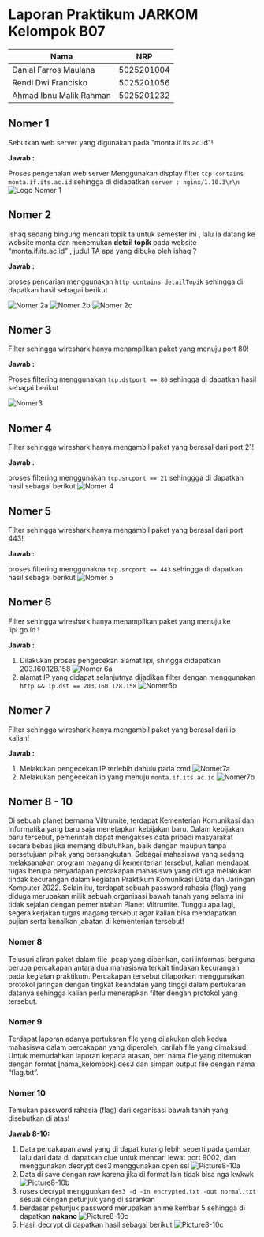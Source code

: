 # Laporan Praktikum JARKOM Kelompok B07 #

| Nama                      | NRP           |
| ------------------------- | ------------- |
| Danial Farros Maulana     | 5025201004    |
| Rendi Dwi Francisko       | 5025201056    |
| Ahmad Ibnu Malik Rahman   | 5025201232    |

## Nomer 1 ##
Sebutkan web server yang digunakan pada "monta.if.its.ac.id"! 

**Jawab :**

Proses pengenalan web server Menggunakan display filter ``tcp contains monta.if.its.ac.id`` sehingga di didapatkan ``server : nginx/1.10.3\r\n``
![Logo Nomer 1](/src/img/nomer1.png)

## Nomer 2 ##
Ishaq sedang bingung mencari topik ta untuk semester ini , lalu ia datang ke website monta dan menemukan **detail topik** pada website “monta.if.its.ac.id” , judul TA apa yang dibuka oleh ishaq ? 

**Jawab :**

proses pencarian menggunakan ``http contains detailTopik`` sehingga di dapatkan hasil sebagai berikut

![Nomer 2a](/src/img/nomer2.png)
![Nomer 2b](/src/img/nomer2b.png)
![Nomer 2c](/src/img/nomer2c.png)


## Nomer 3 ##

Filter sehingga wireshark hanya menampilkan paket yang menuju port 80! 

**Jawab :**

Proses filtering menggunakan ``tcp.dstport == 80`` sehingga di dapatkan hasil sebagai berikut

![Nomer3](/src/img/nomer3.png)

## Nomer 4 ##

Filter sehingga wireshark hanya mengambil paket yang berasal dari port 21!

**Jawab :**

proses filtering menggunakan ``tcp.srcport == 21`` sehinggga di dapatkan hasil sebagai berikut 
![Nomer 4](/src/img/nomer4.png)

## Nomer 5 ##

Filter sehingga wireshark hanya mengambil paket yang berasal dari port 443!

**Jawab :**

proses filtering menggunakna ``tcp.srcport == 443`` sehingga di dapatkan hasil sebagai berikut
![Nomer 5](/src/img/nomer5.png)

## Nomer 6 ##

Filter sehingga wireshark hanya menampilkan paket yang menuju ke lipi.go.id !

**Jawab :**

1. Dilakukan proses pengecekan alamat lipi, shingga didapatkan 203.160.128.158
    ![Nomer 6a](/src/img/Picture6a.png)
2. alamat IP yang didapat selanjutnya dijadikan filter dengan menggunakan ``http && ip.dst == 203.160.128.158``
   ![Nomer6b](/src/img/Picture6b.png)

## Nomer 7 ##

Filter sehingga wireshark hanya mengambil paket yang berasal dari ip kalian!

**Jawab :**

1. Melakukan pengecekan IP terlebih dahulu pada cmd
   ![Nomer7a](/src/img/Picture7a.png)
2. Melakukan pengecekan ip yang menuju ``monta.if.its.ac.id``
   ![Nomer7b](/src/img/Picture7b.png)

## Nomer 8 - 10 ##

Di sebuah planet bernama Viltrumite, terdapat Kementerian Komunikasi dan Informatika yang baru saja menetapkan kebijakan baru. Dalam kebijakan baru tersebut, pemerintah dapat mengakses data pribadi masyarakat secara bebas jika memang dibutuhkan, baik dengan maupun tanpa persetujuan pihak yang bersangkutan. Sebagai mahasiswa yang sedang melaksanakan program magang di kementerian tersebut, kalian mendapat tugas berupa penyadapan percakapan mahasiswa yang diduga melakukan tindak kecurangan dalam kegiatan Praktikum Komunikasi Data dan Jaringan Komputer 2022. Selain itu, terdapat sebuah password rahasia (flag) yang diduga merupakan milik sebuah organisasi bawah tanah yang selama ini tidak sejalan dengan pemerintahan Planet Viltrumite. Tunggu apa lagi, segera kerjakan tugas magang tersebut agar kalian bisa mendapatkan pujian serta kenaikan jabatan di kementerian tersebut!

### Nomer 8 ###
Telusuri aliran paket dalam file .pcap yang diberikan, cari informasi berguna berupa percakapan antara dua mahasiswa terkait tindakan kecurangan pada kegiatan praktikum. Percakapan tersebut dilaporkan menggunakan protokol jaringan dengan tingkat keandalan yang tinggi dalam pertukaran datanya sehingga kalian perlu menerapkan filter dengan protokol yang tersebut.
### Nomer 9 ###
Terdapat laporan adanya pertukaran file yang dilakukan oleh kedua mahasiswa dalam percakapan yang diperoleh, carilah file yang dimaksud! Untuk memudahkan laporan kepada atasan, beri nama file yang ditemukan dengan format [nama_kelompok].des3 dan simpan output file dengan nama “flag.txt”.
### Nomer 10 ###
Temukan password rahasia (flag) dari organisasi bawah tanah yang disebutkan di atas!

**Jawab 8-10:**
1. Data percakapan awal yang di dapat kurang lebih seperti pada gambar, lalu dari data di dapatkan clue untuk mencari lewat port 9002, dan menggunakan decrypt des3 menggunakan open ssl
   ![Picture8-10a](/src/img/Picture8-10a.png)
2. Data di save dengan raw karena jika di format lain tidak bisa nga kwkwk
   ![Picture8-10b](/src/img/Picture8-10b.png)
3. roses decrypt menggunkan ``des3 -d -in encrypted.txt -out normal.txt`` sesuai dengan petunjuk yang di sarankan
4. berdasar petunjuk password merupakan anime kembar 5 sehingga di dapatkan **nakano**
   ![Picture8-10c](/src/img/Picture8-10c.png)
5. Hasil decrypt di dapatkan hasil sebagai berikut 
   ![Picture8-10c](/src/img/Picture8-10d.png)

 	